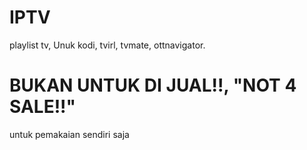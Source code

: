 # IPTV
playlist tv, 
Unuk kodi, tvirl, tvmate, ottnavigator. 

# BUKAN UNTUK DI JUAL!!, "NOT 4 SALE!!" 
untuk pemakaian sendiri saja
